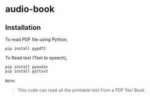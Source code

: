 # audio-book

## Installation
To read PDF file using Python,
```
pip install pypdf2 
```
To Read text (Text to speech), 
```
pip install pyaudio 
pip install pyttsx3
```

```Note```:
>This code can read all the printable text from a PDF file/ Book
